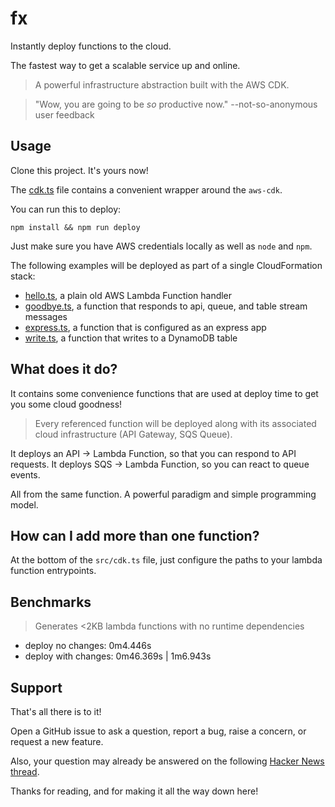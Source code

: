 # fx

Instantly deploy functions to the cloud.

The fastest way to get a scalable service up and online.

> A powerful infrastructure abstraction built with the AWS CDK.

> "Wow, you are going to be *so* productive now."
> --not-so-anonymous user feedback

## Usage

Clone this project. It's yours now! 

The [cdk.ts](./src/cdk.ts) file contains a convenient wrapper around the `aws-cdk`.

You can run this to deploy:

```shell
npm install && npm run deploy
```

Just make sure you have AWS credentials locally as well as `node` and `npm`.

The following examples will be deployed as part of a single CloudFormation stack:

- [hello.ts](./src/examples/hello.ts), a plain old AWS Lambda Function handler
- [goodbye.ts](./src/examples/goodbye.ts), a function that responds to api, queue, and table stream messages
- [express.ts](./src/examples/express.ts), a function that is configured as an express app
- [write.ts](./src/examples/write.ts), a function that writes to a DynamoDB table

## What does it do?

It contains some convenience functions that are used at deploy time to get
you some cloud goodness!

> Every referenced function will be deployed
> along with its associated cloud infrastructure
> (API Gateway, SQS Queue).

It deploys an API -> Lambda Function, so that you can respond to API requests.
It deploys SQS -> Lambda Function, so you can react to queue events.

All from the same function. A powerful paradigm and simple programming model.

## How can I add more than one function?

At the bottom of the `src/cdk.ts` file, just configure the paths to your lambda function entrypoints.

## Benchmarks

> Generates <2KB lambda functions with no runtime dependencies

- deploy no changes: 0m4.446s
- deploy with changes: 0m46.369s | 1m6.943s

## Support

That's all there is to it!

Open a GitHub issue to ask a question, report a bug, raise a concern, or request a new feature.

Also, your question may already be answered on the following [Hacker News thread](https://news.ycombinator.com/item?id=25236969).

Thanks for reading, and for making it all the way down here!
